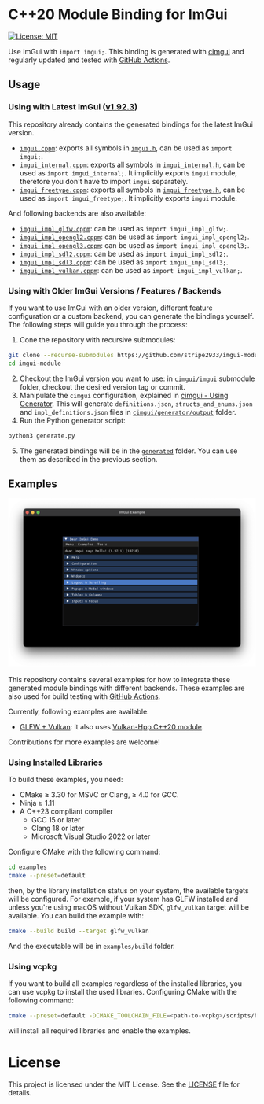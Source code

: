 # C++20 Module Binding for ImGui

[![License: MIT](https://img.shields.io/badge/License-MIT-yellow.svg)](https://opensource.org/licenses/MIT)

Use ImGui with `import imgui;`. This binding is generated with [cimgui](https://github.com/cimgui/cimgui?tab=readme-ov-file) and regularly updated and tested with [GitHub Actions](.github/workflows/generate-and-build.yml).

## Usage

### Using with Latest ImGui ([v1.92.3](https://github.com/ocornut/imgui/releases/tag/v1.92.3))

This repository already contains the generated bindings for the latest ImGui version.

- [`imgui.cppm`](generated/imgui.cppm): exports all symbols in [`imgui.h`](https://github.com/ocornut/imgui/blob/master/imgui.h), can be used as `import imgui;`.
- [`imgui_internal.cppm`](generated/imgui_internal.cppm): exports all symbols in [`imgui_internal.h`](https://github.com/ocornut/imgui/blob/master/imgui_internal.h), can be used as `import imgui_internal;`. It implicitly exports `imgui` module, therefore you don't have to import `imgui` separately.
- [`imgui_freetype.cppm`](generated/imgui_freetype.cppm): exports all symbols in [`imgui_freetype.h`](https://github.com/ocornut/imgui/blob/master/misc/freetype/imgui_freetype.h), can be used as `import imgui_freetype;`. It implicitly exports `imgui` module.

And following backends are also available:

- [`imgui_impl_glfw.cppm`](generated/backends/imgui_impl_glfw.cppm): can be used as `import imgui_impl_glfw;`.
- [`imgui_impl_opengl2.cppm`](generated/backends/imgui_impl_opengl2.cppm): can be used as `import imgui_impl_opengl2;`.
- [`imgui_impl_opengl3.cppm`](generated/backends/imgui_impl_opengl3.cppm): can be used as `import imgui_impl_opengl3;`.
- [`imgui_impl_sdl2.cppm`](generated/backends/imgui_impl_sdl2.cppm): can be used as `import imgui_impl_sdl2;`.
- [`imgui_impl_sdl3.cppm`](generated/backends/imgui_impl_sdl3.cppm): can be used as `import imgui_impl_sdl3;`.
- [`imgui_impl_vulkan.cppm`](generated/backends/imgui_impl_vulkan.cppm): can be used as `import imgui_impl_vulkan;`.

### Using with Older ImGui Versions / Features / Backends

If you want to use ImGui with an older version, different feature configuration or a custom backend, you can generate the bindings yourself. The following steps will guide you through the process:

1. Cone the repository with recursive submodules:

  ```sh
  git clone --recurse-submodules https://github.com/stripe2933/imgui-module.git
  cd imgui-module
  ```

2. Checkout the ImGui version you want to use: in [`cimgui/imgui`](cimgui/imgui) submodule folder, checkout the desired version tag or commit.
3. Manipulate the `cimgui` configuration, explained in [cimgui - Using Generator](https://github.com/cimgui/cimgui?tab=readme-ov-file#using-generator). This will generate `definitions.json`, `structs_and_enums.json` and `impl_definitions.json` files in [`cimgui/generator/output`](cimgui/generator/output) folder.
4. Run the Python generator script:
  
  ```sh
  python3 generate.py
  ```

5. The generated bindings will be in the [`generated`](generated) folder. You can use them as described in the previous section.

## Examples

![Example Screenshot](docs/img/example-screenshot.png)

This repository contains several examples for how to integrate these generated module bindings with different backends. These examples are also used for build testing with [GitHub Actions](.github/workflows/generate-and-build.yml).

Currently, following examples are available:

- [GLFW + Vulkan](examples/glfw_vulkan): it also uses [Vulkan-Hpp C++20 module](https://github.com/KhronosGroup/Vulkan-Hpp/blob/main/README.md#c20-named-module-).

Contributions for more examples are welcome!

### Using Installed Libraries

To build these examples, you need:

- CMake ≥ 3.30 for MSVC or Clang, ≥ 4.0 for GCC.
- Ninja ≥ 1.11
- A C++23 compliant compiler
  - GCC 15 or later
  - Clang 18 or later
  - Microsoft Visual Studio 2022 or later

Configure CMake with the following command:

```sh
cd examples
cmake --preset=default
```

then, by the library installation status on your system, the available targets will be configured. For example, if your system has GLFW installed and unless you're using macOS without Vulkan SDK, `glfw_vulkan` target will be available. You can build the example with:

```sh
cmake --build build --target glfw_vulkan
```

And the executable will be in `examples/build` folder.

### Using vcpkg

If you want to build all examples regardless of the installed libraries, you can use vcpkg to install the used libraries. Configuring CMake with the following command:

```sh
cmake --preset=default -DCMAKE_TOOLCHAIN_FILE=<path-to-vcpkg>/scripts/buildsystems/vcpkg.cmake
```

will install all required libraries and enable the examples.

# License

This project is licensed under the MIT License. See the [LICENSE](LICENSE.txt) file for details.